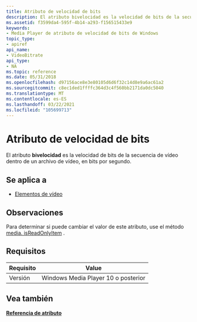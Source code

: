 ```yaml
---
title: Atributo de velocidad de bits
description: El atributo bivelocidad es la velocidad de bits de la secuencia de vídeo dentro de un archivo de vídeo, en bits por segundo.
ms.assetid: f3599da4-595f-4b14-a293-f156515433e9
keywords:
- Media Player de atributo de velocidad de bits de Windows
topic_type:
- apiref
api_name:
- VideoBitrate
api_type:
- NA
ms.topic: reference
ms.date: 05/31/2018
ms.openlocfilehash: d97156ace8e3e80105d6d6f32c14d8e9a6ac61a2
ms.sourcegitcommit: c8ec1ded1ffffc364d3c4f560bb2171da0dc5040
ms.translationtype: MT
ms.contentlocale: es-ES
ms.lasthandoff: 03/22/2021
ms.locfileid: "105699713"
---
```

# <a name="videobitrate-attribute"></a>Atributo de velocidad de bits

El atributo **bivelocidad** es la velocidad de bits de la secuencia de vídeo dentro de un archivo de vídeo, en bits por segundo.

## <a name="applies-to"></a>Se aplica a

-   [Elementos de vídeo](video-item-attributes.md)

## <a name="remarks"></a>Observaciones

Para determinar si puede cambiar el valor de este atributo, use el método [media. isReadOnlyItem](media-isreadonlyitem.md) .

## <a name="requirements"></a>Requisitos



| Requisito | Value |
|--------------------|---------------------------------------------|
| Versión<br/> | Windows Media Player 10 o posterior<br/> |



## <a name="see-also"></a>Vea también

<dl> <dt>

[**Referencia de atributo**](attribute-reference.md)
</dt> </dl>

 

 






